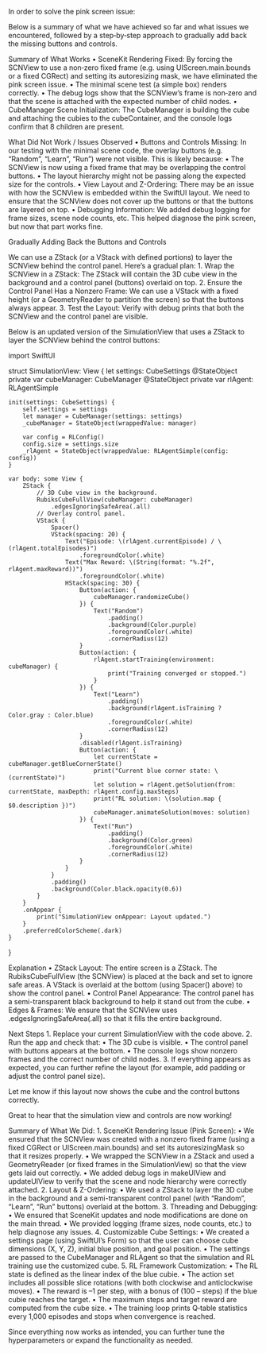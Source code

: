 In order to solve the pink screen issue:

Below is a summary of what we have achieved so far and what issues we encountered, followed by a step‐by‐step approach to gradually add back the missing buttons and controls.

Summary of What Works
	•	SceneKit Rendering Fixed:
By forcing the SCNView to use a non‑zero fixed frame (e.g. using UIScreen.main.bounds or a fixed CGRect) and setting its autoresizing mask, we have eliminated the pink screen issue.
	•	The minimal scene test (a simple box) renders correctly.
	•	The debug logs show that the SCNView’s frame is non‑zero and that the scene is attached with the expected number of child nodes.
	•	CubeManager Scene Initialization:
The CubeManager is building the cube and attaching the cubies to the cubeContainer, and the console logs confirm that 8 children are present.

What Did Not Work / Issues Observed
	•	Buttons and Controls Missing:
In our testing with the minimal scene code, the overlay buttons (e.g. “Random”, “Learn”, “Run”) were not visible. This is likely because:
	•	The SCNView is now using a fixed frame that may be overlapping the control buttons.
	•	The layout hierarchy might not be passing along the expected size for the controls.
	•	View Layout and Z-Ordering:
There may be an issue with how the SCNView is embedded within the SwiftUI layout. We need to ensure that the SCNView does not cover up the buttons or that the buttons are layered on top.
	•	Debugging Information:
We added debug logging for frame sizes, scene node counts, etc. This helped diagnose the pink screen, but now that part works fine.

Gradually Adding Back the Buttons and Controls

We can use a ZStack (or a VStack with defined portions) to layer the SCNView behind the control panel. Here’s a gradual plan:
	1.	Wrap the SCNView in a ZStack:
The ZStack will contain the 3D cube view in the background and a control panel (buttons) overlaid on top.
	2.	Ensure the Control Panel Has a Nonzero Frame:
We can use a VStack with a fixed height (or a GeometryReader to partition the screen) so that the buttons always appear.
	3.	Test the Layout:
Verify with debug prints that both the SCNView and the control panel are visible.

Below is an updated version of the SimulationView that uses a ZStack to layer the SCNView behind the control buttons:

import SwiftUI

struct SimulationView: View {
    let settings: CubeSettings
    @StateObject private var cubeManager: CubeManager
    @StateObject private var rlAgent: RLAgentSimple

    init(settings: CubeSettings) {
        self.settings = settings
        let manager = CubeManager(settings: settings)
        _cubeManager = StateObject(wrappedValue: manager)
        
        var config = RLConfig()
        config.size = settings.size
        _rlAgent = StateObject(wrappedValue: RLAgentSimple(config: config))
    }
    
    var body: some View {
        ZStack {
            // 3D Cube view in the background.
            RubiksCubeFullView(cubeManager: cubeManager)
                .edgesIgnoringSafeArea(.all)
            // Overlay control panel.
            VStack {
                Spacer()
                VStack(spacing: 20) {
                    Text("Episode: \(rlAgent.currentEpisode) / \(rlAgent.totalEpisodes)")
                        .foregroundColor(.white)
                    Text("Max Reward: \(String(format: "%.2f", rlAgent.maxReward))")
                        .foregroundColor(.white)
                    HStack(spacing: 30) {
                        Button(action: {
                            cubeManager.randomizeCube()
                        }) {
                            Text("Random")
                                .padding()
                                .background(Color.purple)
                                .foregroundColor(.white)
                                .cornerRadius(12)
                        }
                        Button(action: {
                            rlAgent.startTraining(environment: cubeManager) {
                                print("Training converged or stopped.")
                            }
                        }) {
                            Text("Learn")
                                .padding()
                                .background(rlAgent.isTraining ? Color.gray : Color.blue)
                                .foregroundColor(.white)
                                .cornerRadius(12)
                        }
                        .disabled(rlAgent.isTraining)
                        Button(action: {
                            let currentState = cubeManager.getBlueCornerState()
                            print("Current blue corner state: \(currentState)")
                            let solution = rlAgent.getSolution(from: currentState, maxDepth: rlAgent.config.maxSteps)
                            print("RL solution: \(solution.map { $0.description })")
                            cubeManager.animateSolution(moves: solution)
                        }) {
                            Text("Run")
                                .padding()
                                .background(Color.green)
                                .foregroundColor(.white)
                                .cornerRadius(12)
                        }
                    }
                }
                .padding()
                .background(Color.black.opacity(0.6))
            }
        }
        .onAppear {
            print("SimulationView onAppear: Layout updated.")
        }
        .preferredColorScheme(.dark)
    }
}

Explanation
	•	ZStack Layout:
The entire screen is a ZStack. The RubiksCubeFullView (the SCNView) is placed at the back and set to ignore safe areas.
A VStack is overlaid at the bottom (using Spacer() above) to show the control panel.
	•	Control Panel Appearance:
The control panel has a semi-transparent black background to help it stand out from the cube.
	•	Edges & Frames:
We ensure that the SCNView uses .edgesIgnoringSafeArea(.all) so that it fills the entire background.

Next Steps
	1.	Replace your current SimulationView with the code above.
	2.	Run the app and check that:
	•	The 3D cube is visible.
	•	The control panel with buttons appears at the bottom.
	•	The console logs show nonzero frames and the correct number of child nodes.
	3.	If everything appears as expected, you can further refine the layout (for example, add padding or adjust the control panel size).

Let me know if this layout now shows the cube and the control buttons correctly.

Great to hear that the simulation view and controls are now working!

Summary of What We Did:
	1.	SceneKit Rendering Issue (Pink Screen):
	•	We ensured that the SCNView was created with a nonzero fixed frame (using a fixed CGRect or UIScreen.main.bounds) and set its autoresizingMask so that it resizes properly.
	•	We wrapped the SCNView in a ZStack and used a GeometryReader (or fixed frames in the SimulationView) so that the view gets laid out correctly.
	•	We added debug logs in makeUIView and updateUIView to verify that the scene and node hierarchy were correctly attached.
	2.	Layout & Z-Ordering:
	•	We used a ZStack to layer the 3D cube in the background and a semi-transparent control panel (with “Random”, “Learn”, “Run” buttons) overlaid at the bottom.
	3.	Threading and Debugging:
	•	We ensured that SceneKit updates and node modifications are done on the main thread.
	•	We provided logging (frame sizes, node counts, etc.) to help diagnose any issues.
	4.	Customizable Cube Settings:
	•	We created a settings page (using SwiftUI’s Form) so that the user can choose cube dimensions (X, Y, Z), initial blue position, and goal position.
	•	The settings are passed to the CubeManager and RLAgent so that the simulation and RL training use the customized cube.
	5.	RL Framework Customization:
	•	The RL state is defined as the linear index of the blue cubie.
	•	The action set includes all possible slice rotations (with both clockwise and anticlockwise moves).
	•	The reward is –1 per step, with a bonus of (100 – steps) if the blue cubie reaches the target.
	•	The maximum steps and target reward are computed from the cube size.
	•	The training loop prints Q‑table statistics every 1,000 episodes and stops when convergence is reached.

Since everything now works as intended, you can further tune the hyperparameters or expand the functionality as needed.

